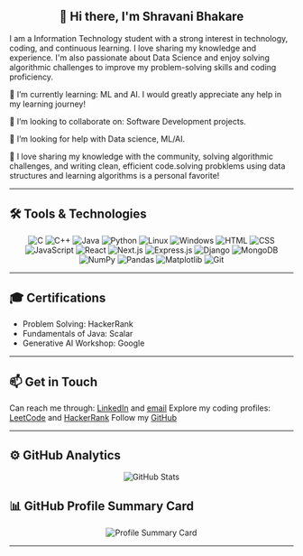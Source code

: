 <div align="center">

## 👋 Hi there, I'm Shravani Bhakare  
<!--![Profile Views](https://komarev.com/ghpvc/?username=shravanibhakare&label=Profile%20views&color=0e75b6&style=flat) -->

</div>


I am a Information Technology student with a strong interest in technology, coding, and continuous learning. I love sharing my knowledge and experience. I'm also passionate about Data Science and enjoy solving algorithmic challenges to improve my problem-solving skills and coding proficiency.

🌱  I’m currently learning: ML and AI. I would greatly appreciate any help in my learning journey!

👯 I’m looking to collaborate on: Software Development projects.

🤝 I’m looking for help with Data science, ML/AI.

💬 I love sharing my knowledge with the community, solving algorithmic challenges, and writing clean, efficient code.solving probklems using data structures and learning algorithms is a personal favorite!
<hr style="height:2px; border-width:0; background-color:gray">

## 🛠 Tools & Technologies

<p align="center">

  <!-- Programming Languages -->
  <img src="https://img.shields.io/badge/C-00599C?style=for-the-badge&logo=c&logoColor=white" alt="C"/>
  <img src="https://img.shields.io/badge/C++-00599C?style=for-the-badge&logo=c%2B%2B&logoColor=white" alt="C++"/>
  <img src="https://img.shields.io/badge/Java-ED8B00?style=for-the-badge&logo=java&logoColor=white" alt="Java"/>
  <img src="https://img.shields.io/badge/Python-3776AB?style=for-the-badge&logo=python&logoColor=white" alt="Python"/>

  <!-- OS -->
  <img src="https://img.shields.io/badge/Linux-FCC624?style=for-the-badge&logo=linux&logoColor=black" alt="Linux"/>
  <img src="https://img.shields.io/badge/Windows-0078D6?style=for-the-badge&logo=windows&logoColor=white" alt="Windows"/>

  <!-- Web & Frameworks -->
  <img src="https://img.shields.io/badge/HTML5-E34F26?style=for-the-badge&logo=html5&logoColor=white" alt="HTML"/>
  <img src="https://img.shields.io/badge/CSS3-1572B6?style=for-the-badge&logo=css3&logoColor=white" alt="CSS"/>
  <img src="https://img.shields.io/badge/JavaScript-F7DF1E?style=for-the-badge&logo=javascript&logoColor=black" alt="JavaScript"/>
  <img src="https://img.shields.io/badge/React-20232A?style=for-the-badge&logo=react&logoColor=61DAFB" alt="React"/>
  <img src="https://img.shields.io/badge/Next.js-000000?style=for-the-badge&logo=nextdotjs&logoColor=white" alt="Next.js"/>
  <img src="https://img.shields.io/badge/Express.js-404D59?style=for-the-badge&logo=express&logoColor=white" alt="Express.js"/>
  <img src="https://img.shields.io/badge/Django-092E20?style=for-the-badge&logo=django&logoColor=white" alt="Django"/>
  <img src="https://img.shields.io/badge/MongoDB-4EA94B?style=for-the-badge&logo=mongodb&logoColor=white" alt="MongoDB"/>

  <!-- Data Science -->
  <img src="https://img.shields.io/badge/Numpy-013243?style=for-the-badge&logo=numpy&logoColor=white" alt="NumPy"/>
  <img src="https://img.shields.io/badge/Pandas-150458?style=for-the-badge&logo=pandas&logoColor=white" alt="Pandas"/>
  <img src="https://img.shields.io/badge/Matplotlib-11557C?style=for-the-badge&logo=matplotlib&logoColor=white" alt="Matplotlib"/>

  <!-- Tools -->
  <img src="https://img.shields.io/badge/Git-F05032?style=for-the-badge&logo=git&logoColor=white" alt="Git"/>

</p>

<hr style="height:2px; border-width:0; background-color:gray">

## 🎓 Certifications

- Problem Solving: HackerRank  
- Fundamentals of Java: Scalar  
- Generative AI Workshop: Google

<hr style="height:2px; border-width:0; background-color:gray">

## 📫 Get in Touch
Can reach me through: [LinkedIn](https://www.linkedin.com/in/shravani-bhakare-798634285/)
 and [email](mailto:shravaniii0217@gmail.com)
Explore my coding profiles: [LeetCode](https://leetcode.com/u/bhakareShravani_02/) and [HackerRank](https://www.hackerrank.com/profile/bhakareshravani1)
Follow my [GitHub](https://github.com/shravanibhakare)

<hr style="height:2px; border-width:0; background-color:gray">

## ⚙️ GitHub Analytics

<p align="center">
  <img src="https://github-readme-stats.vercel.app/api?username=shravanibhakare&show_icons=true&count_private=true&theme=tokyonight" alt="GitHub Stats"/>
</p>

## 📊 GitHub Profile Summary Card
<p align="center">
  <img src="http://github-profile-summary-cards.vercel.app/api/cards/profile-details?username=shravanibhakare&theme=tokyonight" alt="Profile Summary Card"/>
</p>
<hr style="height:2px; border-width:0; background-color:gray">


